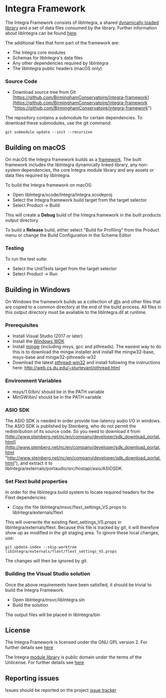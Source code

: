 # Integra Framework

The Integra Framework consists of libIntegra, a shared [dynamically loaded library](https://en.wikipedia.org/wiki/Dynamic_loading) and a set of data files consumed by the library. Further information about libIntegra can be found [here](http://birminghamconservatoire.github.io/integra-framework/api-documentation/).

The additional files that form part of the framework are:

- The Integra core modules
- Schemas for libIntegra's data files
- Any other dependencies required by libIntegra
- The libIntegra public headers (macOS only)

### Source Code

-   Download source tree from Git
	[https://github.com/BirminghamConservatoire/integra-framework](https://github.com/BirminghamConservatoire/integra-framework "https://github.com/BirminghamConservatoire/integra-framework")

The repository contains a submodule for certain dependencies.  To download these submodules, use the git command:

`git submodule update --init --recursive`


## Building on macOS

On macOS the Integra framework builds as a [framework](https://developer.apple.com/library/archive/documentation/MacOSX/Conceptual/BPFrameworks/Concepts/WhatAreFrameworks.html). The built framework includes the libIntegra dynamically linked library, any non-system dependencies, the core Integra module library and any assets or data files required by libIntegra.

To build the Integra framework on macOS:

- Open libIntegra/xcode/Integra/Integra.xcodeproj
- Select the Integra.framework build target from the target selector
- Select Product -> Build

This will create a **Debug** build of the Integra.framework in the built products output directory

To build a **Release** build, either select "Build for Profiling" from the Product menu or change the Build Configuration in the Scheme Editor

### Testing

To run the test suite:

- Select the UnitTests target from the target selector
- Select Product -> Run


## Building in Windows

On Windows the framework builds as a collection of [dll](https://en.wikipedia.org/wiki/Dynamic-link_library)s and other files that are copied to a common directory at the end of the build process. All files in this output directory must be available to the libIntegra.dll at runtime.

### Prerequisites

-   Install Visual Studio (2017 or later)
-   Install the [Windows WDK](https://developer.microsoft.com/en-us/windows/hardware/windows-driver-kit
)
-   Install [mingw](http://www.mingw.org) (including msys, gcc and pthreads). The easiest way to do this is to download the mingw installer and install the mingw32-base, msys-base and mingw32-pthreads-w32
-   Download the latest [pthread-win32](https://www.sourceware.org/pthreads-win32/) and install following the instructions here: http://web.cs.du.edu/~sturtevant/pthread.html

### Environment Variables

-   msys/1.0/bin/ should be in the PATH variable
-   MinGW/bin/ should be in the PATH variable

### ASIO SDK

The ASIO SDK is needed in order provide low-latency audio I/O in windows.  The ASIO SDK is published by Steinberg, who do not permit the redistribution of its source code.  So you need to download it from [http://www.steinberg.net/nc/en/company/developer/sdk_download_portal.html](http://www.steinberg.net/nc/en/company/developer/sdk_download_portal.html "http://www.steinberg.net/nc/en/company/developer/sdk_download_portal.html"), and extract it to libIntegra/externals/portaudio/src/hostapi/asio/ASIOSDK.

### Set Flext build properties

In order for the libIntegra build system to locate required headers for the Flext dependencies:

- Copy the file libIntegra/msvc/flext_settings_VS.props to libIntegra/externals/flext

This will overwrite the existing flext_settings_VS.props in libIntegra/externals/flext. Because this file is tracked by git, it will therefore show up as modified in the git staging area. To ignore these local changes, use:

`git update-index --skip-worktree libIntegra/externals/flext/flext_settings_VS.props`

The changes will then be ignored by git.


### Building the Visual Studio solution

Once the above requirements have been satisfied, it should be trivial to build the Integra Framework.

- Open libIntegra/msvc/libIntegra.sln
- Build the solution

The output files will be placed in libIntegra/bin

## License

The Integra Framework is licensed under the GNU GPL version 2. For further details see [here](libIntegra/LICENSE.txt)

The Integra [module library](modules) is public domain under the terms of the Unlicense. For further details see [here](http://unlicense.org)

## Reporting issues

Issues should be reported on the project [issue tracker](https://github.com/BirminghamConservatoire/integra-framework/issues)






